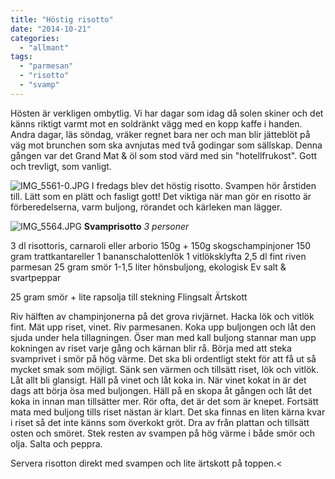 ```yaml
---
title: "Höstig risotto"
date: "2014-10-21"
categories: 
  - "allmant"
tags: 
  - "parmesan"
  - "risotto"
  - "svamp"
---
```


Hösten är verkligen ombytlig. Vi har dagar som idag då solen skiner och det känns riktigt varmt mot en soldränkt vägg med en kopp kaffe i handen. Andra dagar, läs söndag, vräker regnet bara ner och man blir jätteblöt på väg mot brunchen som ska avnjutas med två godingar som sällskap. Denna gången var det Grand Mat & öl som stod värd med sin "hotellfrukost". Gott och trevligt, som vanligt. 

![IMG_5561-0.JPG](/static/img/IMG_5561-0.jpg) 
I fredags blev det höstig risotto. Svampen hör årstiden till. Lätt som en plätt och fasligt gott! Det viktiga när man gör en risotto är förberedelserna, varm buljong, rörandet och kärleken man lägger.

![IMG_5564.JPG](/static/img/IMG_5564.jpg) 
**Svamprisotto** _3 personer_

3 dl risottoris, carnaroli eller arborio 150g + 150g skogschampinjoner 150 gram trattkantareller 1 bananschalottenlök 1 vitlöksklyfta 2,5 dl fint riven parmesan 25 gram smör 1-1,5 liter hönsbuljong, ekologisk Ev salt & svartpeppar

25 gram smör + lite rapsolja till stekning Flingsalt Ärtskott

Riv hälften av champinjonerna på det grova rivjärnet. Hacka lök och vitlök fint. Mät upp riset, vinet. Riv parmesanen. Koka upp buljongen och låt den sjuda under hela tillagningen. Öser man med kall buljong stannar man upp kokningen av riset varje gång och kärnan blir rå. Börja med att steka svamprivet i smör på hög värme. Det ska bli ordentligt stekt för att få ut så mycket smak som möjligt. Sänk sen värmen och tillsätt riset, lök och vitlök. Låt allt bli glansigt. Häll på vinet och låt koka in. När vinet kokat in är det dags att börja ösa med buljongen. Häll på en skopa åt gången och låt det koka in innan man tillsätter mer. Rör ofta, det är det som är knepet. Fortsätt mata med buljong tills riset nästan är klart. Det ska finnas en liten kärna kvar i riset så det inte känns som överkokt gröt. Dra av från plattan och tillsätt osten och smöret. Stek resten av svampen på hög värme i både smör och olja. Salta och peppra.

Servera risotton direkt med svampen och lite ärtskott på toppen.<
